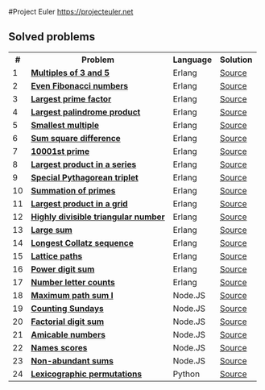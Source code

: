#Project Euler
https://projecteuler.net

## Solved problems
 
<table>
    <tr>
        <th>#</th>
        <th>Problem</th>
        <th>Language</th>
        <th>Solution</th>
    </tr>
    <tr>
        <td>1</td>
        <td>
            <b>
                <a href="https://projecteuler.net/problem=1">
                    Multiples of 3 and 5
                </a>
            </b>
        </td>
        <td>Erlang</td>
        <td>
            <a href="https://github.com/aklotos/project_euler/blob/master/erlang/src/problem_1.erl">Source</a>
        </td>
    </tr>
    <tr>
        <td>2</td>
        <td>
            <b>
                <a href="https://projecteuler.net/problem=2">
                    Even Fibonacci numbers
                </a>
            </b>
        </td>
        <td>Erlang</td>
        <td>
            <a href="https://github.com/aklotos/project_euler/blob/master/erlang/src/problem_2.erl">Source</a>
        </td>
    </tr>
    <tr>
        <td>3</td>
        <td>
            <b>
                <a href="https://projecteuler.net/problem=3">
                    Largest prime factor
                </a>
            </b>
        </td>
        <td>Erlang</td>
        <td>
            <a href="https://github.com/aklotos/project_euler/blob/master/erlang/src/problem_3.erl">Source</a>
        </td>
    </tr>
    <tr>
        <td>4</td>
        <td>
            <b>
                <a href="https://projecteuler.net/problem=4">
                    Largest palindrome product
                </a>
            </b>
        </td>
        <td>Erlang</td>
        <td>
            <a href="https://github.com/aklotos/project_euler/blob/master/erlang/src/problem_4.erl">Source</a>
        </td>
    </tr>
    <tr>
        <td>5</td>
        <td>
            <b>
                <a href="https://projecteuler.net/problem=5">
                    Smallest multiple
                </a>
            </b>
        </td>
        <td>Erlang</td>
        <td>
            <a href="https://github.com/aklotos/project_euler/blob/master/erlang/src/problem_5.erl">Source</a>
        </td>
    </tr>
    <tr>
        <td>6</td>
        <td>
            <b>
                <a href="https://projecteuler.net/problem=6">
                    Sum square difference
                </a>
            </b>
        </td>
        <td>Erlang</td>
        <td>
            <a href="https://github.com/aklotos/project_euler/blob/master/erlang/src/problem_6.erl">Source</a>
        </td>
    </tr>
    <tr>
        <td>7</td>
        <td>
            <b>
                <a href="https://projecteuler.net/problem=7">
                    10001st prime
                </a>
            </b>
        </td>
        <td>Erlang</td>
        <td>
            <a href="https://github.com/aklotos/project_euler/blob/master/erlang/src/problem_7.erl">Source</a>
        </td>
    </tr>
    <tr>
        <td>8</td>
        <td>
            <b>
                <a href="https://projecteuler.net/problem=8">
                    Largest product in a series
                </a>
            </b>
        </td>
        <td>Erlang</td>
        <td>
            <a href="https://github.com/aklotos/project_euler/blob/master/erlang/src/problem_8.erl">Source</a>
        </td>
    </tr>
    <tr>
        <td>9</td>
        <td>
            <b>
                <a href="https://projecteuler.net/problem=9">
                    Special Pythagorean triplet
                </a>
            </b>
        </td>
        <td>Erlang</td>
        <td>
            <a href="https://github.com/aklotos/project_euler/blob/master/erlang/src/problem_9.erl">Source</a>
        </td>
    </tr>
    <tr>
        <td>10</td>
        <td>
            <b>
                <a href="https://projecteuler.net/problem=10">
                    Summation of primes
                </a>
            </b>
        </td>
        <td>Erlang</td>
        <td>
            <a href="https://github.com/aklotos/project_euler/blob/master/erlang/src/problem_10.erl">Source</a>
        </td>
    </tr>
    <tr>
        <td>11</td>
        <td>
            <b>
                <a href="https://projecteuler.net/problem=11">
                    Largest product in a grid
                </a>
            </b>
        </td>
        <td>Erlang</td>
        <td>
            <a href="https://github.com/aklotos/project_euler/blob/master/erlang/src/problem_11.erl">Source</a>
        </td>
    </tr>
    <tr>
        <td>12</td>
        <td>
            <b>
                <a href="https://projecteuler.net/problem=12">
                    Highly divisible triangular number
                </a>
            </b>
        </td>
        <td>Erlang</td>
        <td>
            <a href="https://github.com/aklotos/project_euler/blob/master/erlang/src/problem_12.erl">Source</a>
        </td>
    </tr>
    <tr>
        <td>13</td>
        <td>
            <b>
                <a href="https://projecteuler.net/problem=13">
                    Large sum
                </a>
            </b>
        </td>
        <td>Erlang</td>
        <td>
            <a href="https://github.com/aklotos/project_euler/blob/master/erlang/src/problem_13.erl">Source</a>
        </td>
    </tr>
    <tr>
        <td>14</td>
        <td>
            <b>
                <a href="https://projecteuler.net/problem=14">
                    Longest Collatz sequence
                </a>
            </b>
        </td>
        <td>Erlang</td>
        <td>
            <a href="https://github.com/aklotos/project_euler/blob/master/erlang/src/problem_14.erl">Source</a>
        </td>
    </tr>
    <tr>
        <td>15</td>
        <td>
            <b>
                <a href="https://projecteuler.net/problem=15">
                    Lattice paths
                </a>
            </b>
        </td>
        <td>Erlang</td>
        <td>
            <a href="https://github.com/aklotos/project_euler/blob/master/erlang/src/problem_15.erl">Source</a>
        </td>
    </tr>
    <tr>
        <td>16</td>
        <td>
            <b>
                <a href="https://projecteuler.net/problem=16">
                    Power digit sum
                </a>
            </b>
        </td>
        <td>Erlang</td>
        <td>
            <a href="https://github.com/aklotos/project_euler/blob/master/erlang/src/problem_16.erl">Source</a>
        </td>
    </tr>
    <tr>
        <td>17</td>
        <td>
            <b>
                <a href="https://projecteuler.net/problem=17">
                    Number letter counts
                </a>
            </b>
        </td>
        <td>Erlang</td>
        <td>
            <a href="https://github.com/aklotos/project_euler/blob/master/erlang/src/problem_17.erl">Source</a>
        </td>
    </tr>
    <tr>
        <td>18</td>
        <td>
            <b>
                <a href="https://projecteuler.net/problem=18">
                    Maximum path sum I
                </a>
            </b>
        </td>
        <td>Node.JS</td>
        <td>
            <a href="https://github.com/aklotos/project_euler/blob/master/nodejs/lib/problem_18.js">Source</a>
        </td>
    </tr>
    <tr>
        <td>19</td>
        <td>
            <b>
                <a href="https://projecteuler.net/problem=19">
                    Counting Sundays
                </a>
            </b>
        </td>
        <td>Node.JS</td>
        <td>
            <a href="https://github.com/aklotos/project_euler/blob/master/nodejs/lib/problem_19.js">Source</a>
        </td>
    </tr>
    <tr>
        <td>20</td>
        <td>
            <b>
                <a href="https://projecteuler.net/problem=20">
                    Factorial digit sum
                </a>
            </b>
        </td>
        <td>Node.JS</td>
        <td>
            <a href="https://github.com/aklotos/project_euler/blob/master/nodejs/lib/problem_20.js">Source</a>
        </td>
    </tr>
    <tr>
        <td>21</td>
        <td>
            <b>
                <a href="https://projecteuler.net/problem=21">
                    Amicable numbers
                </a>
            </b>
        </td>
        <td>Node.JS</td>
        <td>
            <a href="https://github.com/aklotos/project_euler/blob/master/nodejs/lib/problem_21.js">Source</a>
        </td>
    </tr>
    <tr>
        <td>22</td>
        <td>
            <b>
                <a href="https://projecteuler.net/problem=22">
                    Names scores
                </a>
            </b>
        </td>
        <td>Node.JS</td>
        <td>
            <a href="https://github.com/aklotos/project_euler/blob/master/nodejs/lib/problem_22.js">Source</a>
        </td>
    </tr>
    <tr>
        <td>23</td>
        <td>
            <b>
                <a href="https://projecteuler.net/problem=23">
                    Non-abundant sums
                </a>
            </b>
        </td>
        <td>Node.JS</td>
        <td>
            <a href="https://github.com/aklotos/project_euler/blob/master/nodejs/lib/problem_23.js">Source</a>
        </td>
    </tr>
    <tr>
        <td>24</td>
        <td>
            <b>
                <a href="https://projecteuler.net/problem=24">
                    Lexicographic permutations
                </a>
            </b>
        </td>
        <td>Python</td>
        <td>
            <a href="https://github.com/aklotos/project_euler/blob/master/python/lib/problem_24.py">Source</a>
        </td>
    </tr>
</table>